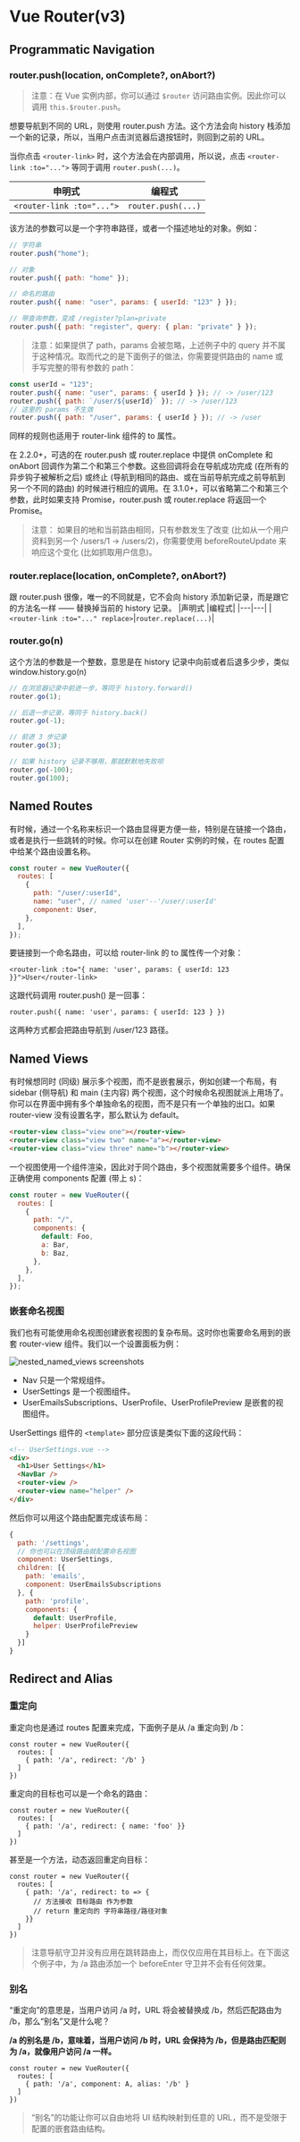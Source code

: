# Vue Router(v3)

## Programmatic Navigation

### router.push(location, onComplete?, onAbort?)

> 注意：在 Vue 实例内部，你可以通过 `$router` 访问路由实例。因此你可以调用 `this.$router.push`。

想要导航到不同的 URL，则使用 router.push 方法。这个方法会向 history 栈添加一个新的记录，所以，当用户点击浏览器后退按钮时，则回到之前的 URL。

当你点击 `<router-link>` 时，这个方法会在内部调用，所以说，点击 `<router-link :to="...">` 等同于调用 `router.push(...)`。

| 申明式                    | 编程式             |
| ------------------------- | ------------------ |
| `<router-link :to="...">` | `router.push(...)` |

该方法的参数可以是一个字符串路径，或者一个描述地址的对象。例如：

```javascript
// 字符串
router.push("home");

// 对象
router.push({ path: "home" });

// 命名的路由
router.push({ name: "user", params: { userId: "123" } });

// 带查询参数，变成 /register?plan=private
router.push({ path: "register", query: { plan: "private" } });
```

> 注意：如果提供了 path，params 会被忽略，上述例子中的 query 并不属于这种情况。取而代之的是下面例子的做法，你需要提供路由的 name 或手写完整的带有参数的 path：

```javascript
const userId = "123";
router.push({ name: "user", params: { userId } }); // -> /user/123
router.push({ path: `/user/${userId}` }); // -> /user/123
// 这里的 params 不生效
router.push({ path: "/user", params: { userId } }); // -> /user
```

同样的规则也适用于 router-link 组件的 to 属性。

在 2.2.0+，可选的在 router.push 或 router.replace 中提供 onComplete 和 onAbort 回调作为第二个和第三个参数。这些回调将会在导航成功完成 (在所有的异步钩子被解析之后) 或终止 (导航到相同的路由、或在当前导航完成之前导航到另一个不同的路由) 的时候进行相应的调用。在 3.1.0+，可以省略第二个和第三个参数，此时如果支持 Promise，router.push 或 router.replace 将返回一个 Promise。

> 注意： 如果目的地和当前路由相同，只有参数发生了改变 (比如从一个用户资料到另一个 /users/1 -> /users/2)，你需要使用 beforeRouteUpdate 来响应这个变化 (比如抓取用户信息)。

### router.replace(location, onComplete?, onAbort?)

跟 router.push 很像，唯一的不同就是，它不会向 history 添加新记录，而是跟它的方法名一样 —— 替换掉当前的 history 记录。
|声明式 |编程式|
|---|---|
|`<router-link :to="..." replace>`|`router.replace(...)`|

### router.go(n)

这个方法的参数是一个整数，意思是在 history 记录中向前或者后退多少步，类似 window.history.go(n)

```js
// 在浏览器记录中前进一步，等同于 history.forward()
router.go(1);

// 后退一步记录，等同于 history.back()
router.go(-1);

// 前进 3 步记录
router.go(3);

// 如果 history 记录不够用，那就默默地失败呗
router.go(-100);
router.go(100);
```

## Named Routes

有时候，通过一个名称来标识一个路由显得更方便一些，特别是在链接一个路由，或者是执行一些跳转的时候。你可以在创建 Router 实例的时候，在 routes 配置中给某个路由设置名称。

```js
const router = new VueRouter({
  routes: [
    {
      path: "/user/:userId",
      name: "user", // named 'user'--'/user/:userId'
      component: User,
    },
  ],
});
```

要链接到一个命名路由，可以给 router-link 的 to 属性传一个对象：

`<router-link :to="{ name: 'user', params: { userId: 123 }}">User</router-link>`

这跟代码调用 router.push() 是一回事：

`router.push({ name: 'user', params: { userId: 123 } })`

这两种方式都会把路由导航到 /user/123 路径。

## Named Views

有时候想同时 (同级) 展示多个视图，而不是嵌套展示，例如创建一个布局，有 sidebar (侧导航) 和 main (主内容) 两个视图，这个时候命名视图就派上用场了。你可以在界面中拥有多个单独命名的视图，而不是只有一个单独的出口。如果 router-view 没有设置名字，那么默认为 default。

```html
<router-view class="view one"></router-view>
<router-view class="view two" name="a"></router-view>
<router-view class="view three" name="b"></router-view>
```

一个视图使用一个组件渲染，因此对于同个路由，多个视图就需要多个组件。确保正确使用 components 配置 (带上 s)：

```js
const router = new VueRouter({
  routes: [
    {
      path: "/",
      components: {
        default: Foo,
        a: Bar,
        b: Baz,
      },
    },
  ],
});
```

### 嵌套命名视图

我们也有可能使用命名视图创建嵌套视图的复杂布局。这时你也需要命名用到的嵌套 router-view 组件。我们以一个设置面板为例：

![nested_named_views screenshots](./assets/img/nested_named_views.png)

- Nav 只是一个常规组件。
- UserSettings 是一个视图组件。
- UserEmailsSubscriptions、UserProfile、UserProfilePreview 是嵌套的视图组件。

UserSettings 组件的 `<template>` 部分应该是类似下面的这段代码：

```html
<!-- UserSettings.vue -->
<div>
  <h1>User Settings</h1>
  <NavBar />
  <router-view />
  <router-view name="helper" />
</div>
```

然后你可以用这个路由配置完成该布局：

```js
{
  path: '/settings',
  // 你也可以在顶级路由就配置命名视图
  component: UserSettings,
  children: [{
    path: 'emails',
    component: UserEmailsSubscriptions
  }, {
    path: 'profile',
    components: {
      default: UserProfile,
      helper: UserProfilePreview
    }
  }]
}
```

## Redirect and Alias

### 重定向

重定向也是通过 routes 配置来完成，下面例子是从 /a 重定向到 /b：

```JS
const router = new VueRouter({
  routes: [
    { path: '/a', redirect: '/b' }
  ]
})
```

重定向的目标也可以是一个命名的路由：

```JS
const router = new VueRouter({
  routes: [
    { path: '/a', redirect: { name: 'foo' }}
  ]
})

```

甚至是一个方法，动态返回重定向目标：

```JS
const router = new VueRouter({
  routes: [
    { path: '/a', redirect: to => {
      // 方法接收 目标路由 作为参数
      // return 重定向的 字符串路径/路径对象
    }}
  ]
})
```

> 注意导航守卫并没有应用在跳转路由上，而仅仅应用在其目标上。在下面这个例子中，为 /a 路由添加一个 beforeEnter 守卫并不会有任何效果。

### 别名

“重定向”的意思是，当用户访问 /a 时，URL 将会被替换成 /b，然后匹配路由为 /b，那么“别名”又是什么呢？

**/a 的别名是 /b，意味着，当用户访问 /b 时，URL 会保持为 /b，但是路由匹配则为 /a，就像用户访问 /a 一样。**

```JS
const router = new VueRouter({
  routes: [
    { path: '/a', component: A, alias: '/b' }
  ]
})
```

> “别名”的功能让你可以自由地将 UI 结构映射到任意的 URL，而不是受限于配置的嵌套路由结构。

